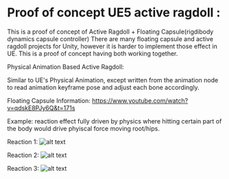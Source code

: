 ﻿# Proof of concept UE5 active ragdoll :
This is a proof of concept of Active Ragdoll + Floating Capsule(rigdibody dynamics capsule controller)
There are many floating capsule and active ragdoll projects for Unity, however it is harder to implement those effect in UE.
This is a proof of concept having both working together.

Physical Animation Based Active Ragdoll:

Similar to UE's Physical Animation, except written from the animation node to read animation keyframe pose and adjust each bone accordingly.

Floating Capsule Information: https://www.youtube.com/watch?v=qdskE8PJy6Q&t=171s

Example: reaction effect fully driven by physics where hitting certain part of the body would drive phyiscal force moving root/hips.

Reaction 1:
![alt text]()

Reaction 2:
![alt text]()

Reaction 3:
![alt text]()

